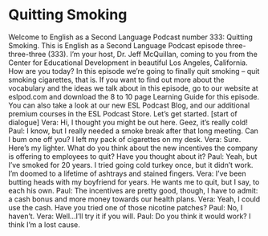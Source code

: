 # Quitting Smoking

Welcome to English as a Second Language Podcast number 333: Quitting Smoking.  This is English as a Second Language Podcast episode three-three-three (333).  I’m your host, Dr. Jeff McQuillan, coming to you from the Center for Educational Development in beautiful Los Angeles, California.  How are you today?  In this episode we’re going to finally quit smoking – quit smoking cigarettes, that is.  If you want to find out more about the vocabulary and the ideas we talk about in this episode, go to our website at eslpod.com and download the 8 to 10 page Learning Guide for this episode.  You can also take a look at our new ESL Podcast Blog, and our additional premium courses in the ESL Podcast Store.  Let’s get started.  [start of dialogue]  Vera:  Hi, I thought you might be out here.  Geez, it’s really cold!    Paul:  I know, but I really needed a smoke break after that long meeting.  Can I bum one off you?  I left my pack of cigarettes on my desk.  Vera:  Sure.  Here’s my lighter.  What do you think about the new incentives the company is offering to employees to quit?  Have you thought about it?    Paul:  Yeah, but I’ve smoked for 20 years.  I tried going cold turkey once, but it didn’t work.  I’m doomed to a lifetime of ashtrays and stained fingers.  Vera:  I’ve been butting heads with my boyfriend for years.  He wants me to quit, but I say, to each his own.    Paul:  The incentives are pretty good, though, I have to admit: a cash bonus and more money towards our health plans.    Vera:  Yeah, I could use the cash.  Have you tried one of those nicotine patches?    Paul:  No, I haven’t.    Vera:  Well...I’ll try it if you will.  Paul:  Do you think it would work?  I think I’m a lost cause. 